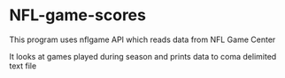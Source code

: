 # NFL-game-scores
This program uses nflgame API which reads data from NFL Game Center

It looks at games played during season and prints data to coma delimited text file
